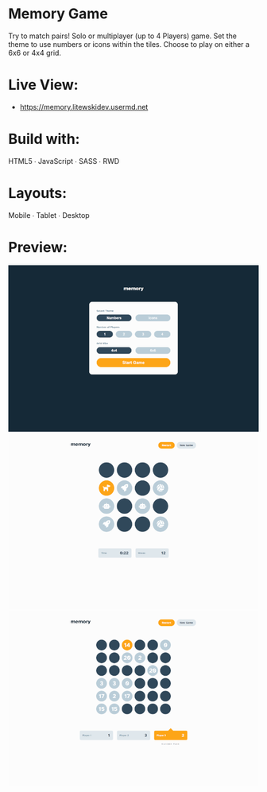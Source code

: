 # Memory Game
Try to match pairs! Solo or multiplayer (up to 4 Players) game. Set the theme to use numbers or icons within the tiles. Choose to play on either a 6x6 or 4x4 grid.

# Live View:
- https://memory.litewskidev.usermd.net

# Build with:
HTML5 ∙ JavaScript ∙ SASS ∙ RWD

# Layouts:
Mobile ∙ Tablet ∙ Desktop

# Preview:
![memory1](Memory1.png)
![memory2](Memory2.png)
![memory3](Memory3.png)
